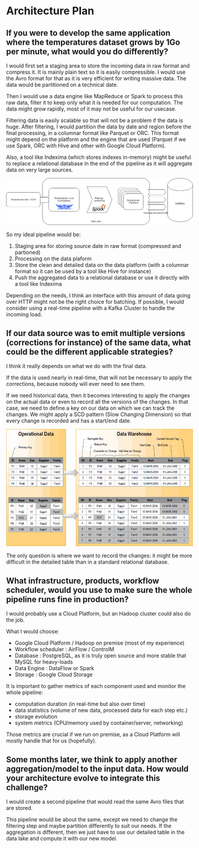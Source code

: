 # Architecture Plan
## If you were to develop the same application where the temperatures dataset grows by 1Go per minute, what would you do differently?

I would first set a staging area to store the incoming data in raw format and compress it. It is mainly plain text so it is easily compressible. I would use the Avro format for that as it is very efficient for writing massive data. The data would be partitioned on a technical date.

Then I would use a data engine like MapReduce or Spark to process this raw data, filter it to keep only what it is needed for our computation. The data might grow rapidly, most of it may not be useful for our usecase.

Filtering data is easily scalable so that will not be a problem if the data is huge. After filtering, I would partition the data by date and region before the final processing, in a columnar format like Parquet or ORC. This format might depend on the platform and the engine that are used (Parquet if we use Spark, ORC with Hive and other with Google Cloud Platform).

Also, a tool like Indexima (which stores indexes in-memory) might be useful to replace a relational database in the end of the pipeline as it will aggregate data on very large sources.

![](/images/schema1.png)

So my ideal pipeline would be:
1. Staging area for storing source date in raw format (compressed and partioned)
2. Processing on the data plaform
3. Store the clean and detailed data on the data platform (with a columnar format so it can be used by a tool like Hive for instance)
4. Push the aggregated data to a relational database or use it directly with a tool like Indexima

Depending on the needs, I think an interface with this amount of data going over HTTP might not be the right choice for batching. If possible, I would consider using a real-time pipeline with a Kafka Cluster to handle the incoming load. 

## If our data source was to emit multiple versions (corrections for instance) of the same data, what could be the different applicable strategies?

I think it really depends on what we do with the final data. 

If the data is used nearly in real-time, that will not be necessary to apply the corrections, because nobody will ever need to see them.

If we need historical data, then it becomes interesting to apply the changes on the actual data or even to record all the versions of the changes. In that case, we need to define a key on our data on which we can track the changes. We might apply a SCD pattern (Slow Changing Dimension) so that every change is recorded and has a start/end date.

![](/images/scd_example.gif)

The only question is where we want to record the changes: it might be more difficult in the detailed table than in a standard relational database.

## What infrastructure, products, workflow scheduler, would you use to make sure the whole pipeline runs fine in production?

I would probably use a Cloud Platform, but an Hadoop cluster could also do the job.

What I would choose:
- Google Cloud Platform / Hadoop on premise (most of my experience)
- Workflow scheduler : AirFlow / ControlM
- Database : PostgreSQL, as it is truly open source and more stable that MySQL for heavy-loads
- Data Engine : DataFlow or Spark
- Storage : Google Cloud Storage

It is important to gather metrics of each component used and monitor the whole pipeline:
- computation duration (in real-time but also over time)
- data statistics (volume of new data, processed data for each step etc.)
- storage evolution
- system metrics (CPU/memory used by container/server, networking)

Those metrics are crucial if we run on premise, as a Cloud Platform will mostly handle that for us (hopefully).

## Some months later, we think to apply another aggregation/model to the input data. How would your architecture evolve to integrate this challenge?

I would create a second pipeline that would read the same Avro files that are stored. 

This pipeline would be about the same, except we need to change the filtering step and maybe partition differently to suit our needs. If the aggregation is different, then we just have to use our detailed table in the data lake and compute it with our new model.

